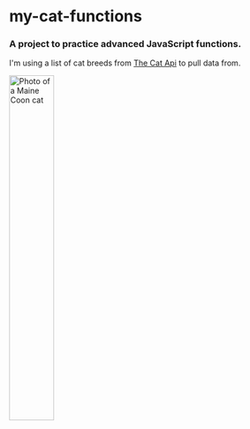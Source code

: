 # my-cat-functions
### A project to practice advanced JavaScript functions.
I'm using a list of cat breeds from [The Cat Api](https://docs.thecatapi.com/api-reference/breeds/breeds-list) to pull data from.


<img src ="https://cdn2.thecatapi.com/images/OOD3VXAQn.jpg" alt="Photo of a Maine Coon cat" width=40%>